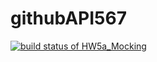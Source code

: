 # githubAPI567


[![build status of HW5a_Mocking ](https://travis-ci.org/gracemiguel/githubAPI567.svg?branch=HW5a_Mocking)](https://travis-ci.org/gracemiguel/githubAPI567)
